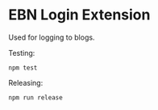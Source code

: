 # EBN Login Extension

Used for logging to blogs.

Testing:

```shell
npm test
```

Releasing:

```shell
npm run release
```
